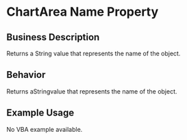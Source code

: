 # ChartArea Name Property

## Business Description
Returns a String value that represents the name of the object.

## Behavior
Returns  aStringvalue that represents the name of the object.

## Example Usage
No VBA example available.